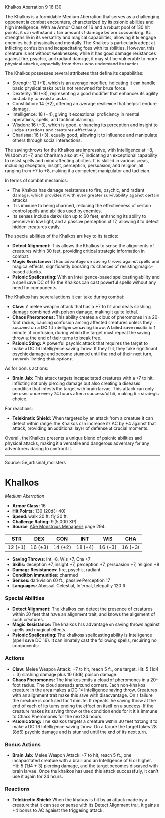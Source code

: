 <MonsterName/>Khalkos</MonsterName>
<CreatureType/>Aberration</CreatureType>
<CR/>9</CR>
<AC/>16</AC>
<HP/>130</HP>
<summary>The Khalkos is a formidable Medium Aberration that serves as a challenging opponent in combat encounters, characterized by its psionic abilities and high intelligence. With an Armor Class of 16 and a robust pool of 130 hit points, it can withstand a fair amount of damage before succumbing. Its strengths lie in its versatility and magical capabilities, allowing it to engage enemies both physically and mentally. The Khalkos is particularly adept at inflicting confusion and incapacitating foes with its abilities. However, this creature is not without weaknesses; while it has good damage resistances against fire, psychic, and radiant damage, it may still be vulnerable to more physical attacks, especially from those who understand its tactics.</summary>

<detail>

The Khalkos possesses several attributes that define its capabilities:
- Strength: 12 (+1), which is an average modifier, indicating it can handle basic physical tasks but is not renowned for brute force.
- Dexterity: 16 (+3), representing a good modifier that enhances its agility and ability to avoid attacks.
- Constitution: 14 (+2), offering an average resilience that helps it endure damage.
- Intelligence: 18 (+4), giving it exceptional proficiency in mental operations, spells, and tactical planning.
- Wisdom: 16 (+3), which is good, enhancing its perception and insight to judge situations and creatures effectively.
- Charisma: 16 (+3), equally good, allowing it to influence and manipulate others through social interactions.

The saving throws for the Khalkos are impressive, with Intelligence at +8, Wisdom at +7, and Charisma also at +7, indicating an exceptional capability to resist spells and mind-affecting abilities. It is skilled in various areas, including deception, insight, perception, persuasion, and religion, all ranging from +7 to +8, making it a competent manipulator and tactician.

In terms of combat mechanics:
- The Khalkos has damage resistances to fire, psychic, and radiant damage, which provides it with even greater survivability against certain attacks.
- It is immune to being charmed, reducing the effectiveness of certain control spells and abilities used by enemies.
- Its senses include darkvision up to 60 feet, enhancing its ability to perceive in low light, and a passive perception of 17, allowing it to detect hidden creatures easily.

The special abilities of the Khalkos are key to its tactics:
- **Detect Alignment:** This allows the Khalkos to sense the alignments of creatures within 30 feet, providing critical strategic information in combat.
- **Magic Resistance:** It has advantage on saving throws against spells and magical effects, significantly boosting its chances of resisting magic-based attacks.
- **Psionic Spellcasting:** With an Intelligence-based spellcasting ability and a spell save DC of 16, the Khalkos can cast powerful spells without any need for components.

The Khalkos has several actions it can take during combat:
- **Claw:** A melee weapon attack that has a +7 to hit and deals slashing damage combined with poison damage, making it quite lethal.
- **Chaos Pheromones:** This ability creates a cloud of pheromones in a 20-foot radius, causing confusion among affected creatures unless they succeed on a DC 14 Intelligence saving throw. A failed save results in 1 minute of confusion, during which the target must repeat the saving throw at the end of their turns to break free.
- **Psionic Sting:** A powerful psychic attack that requires the target to make a DC 16 Intelligence saving throw. If they fail, they take significant psychic damage and become stunned until the end of their next turn, severely limiting their options.

As for bonus actions:
- **Brain Jab:** This attack targets incapacitated creatures with a +7 to hit, inflicting not only piercing damage but also creating a diseased condition that infests the target with brain larvae. This attack can only be used once every 24 hours after a successful hit, making it a strategic choice.

For reactions:
- **Telekinetic Shield:** When targeted by an attack from a creature it can detect within range, the Khalkos can increase its AC by +4 against that attack, providing an additional layer of defense at crucial moments.

Overall, the Khalkos presents a unique blend of psionic abilities and physical attacks, making it a versatile and dangerous adversary for any adventurers daring to confront it.</detail>



---

Source: 5e_artisinal_monsters

# Khalkos

*Medium* *Aberration*

- **Armor Class:** 16
- **Hit Points:** 130 (20d8+40)
- **Speed:** walk 30 ft. fly 30 ft.
- **Challenge Rating:** 9 (5,000 XP)
- **Source:** [A5e Monstrous Menagerie](https://enpublishingrpg.com/products/level-up-monstrous-menagerie-a5e) page 294

| STR | DEX | CON | INT | WIS | CHA |
| --- | --- | --- | --- | --- | --- |
| 12 (+1) | 16 (+3) | 14 (+2) | 18 (+4) | 16 (+3) | 16 (+3) |

- **Saving Throws**: Int +8, Wis +7, Cha +7
- **Skills:** deception +7, insight +7, perception +7, persuasion +7, religion +8
- **Damage Resistances:** fire, psychic, radiant
- **Condition Immunities:** charmed
- **Senses:** darkvision 60 ft., passive Perception 17
- **Languages:** Abyssal, Celestial, Infernal, telepathy 120 ft.

### Special Abilities

- **Detect Alignment:** The khalkos can detect the presence of creatures within 30 feet that have an alignment trait, and knows the alignment of such creatures.
- **Magic Resistance:** The khalkos has advantage on saving throws against spells and magical effects.
- **Psionic Spellcasting:** The khalkoss spellcasting ability is Intelligence (spell save DC 16). It can innately cast the following spells, requiring no components:

### Actions

- **Claw:** Melee Weapon Attack: +7 to hit, reach 5 ft., one target. Hit: 5 (1d4 + 3) slashing damage plus 10 (3d6) poison damage.
- **Chaos Pheromones:** The khalkos emits a cloud of pheromones in a 20-foot radius. The cloud spreads around corners. Each non-khalkos creature in the area makes a DC 14 Intelligence saving throw. Creatures with an alignment trait make this save with disadvantage. On a failure  the creature is confused for 1 minute. It repeats the saving throw at the end of each of its turns  ending the effect on itself on a success. If the creature makes its saving throw or the condition ends for it  it is immune to Chaos Pheromones for the next 24 hours.
- **Psionic Sting:** The khalkos targets a creature within 30 feet  forcing it to make a DC 16 Intelligence saving throw. On a failure  the target takes 28 (8d6) psychic damage and is stunned until the end of its next turn.

### Bonus Actions

- **Brain Jab:** Melee Weapon Attack: +7 to hit, reach 5 ft., one incapacitated creature with a brain and an Intelligence of 6 or higher. Hit: 5 (1d4 + 3) piercing damage, and the target becomes diseased with brain larvae. Once the khalkos has used this attack successfully, it can't use it again for 24 hours.

### Reactions

- **Telekinetic Shield:** When the khalkos is hit by an attack made by a creature that it can see or sense with its Detect Alignment trait, it gains a +4 bonus to AC against the triggering attack.




